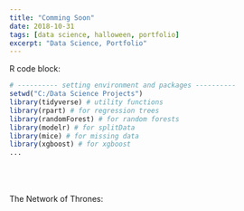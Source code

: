 ```yaml
---
title: "Comming Soon"
date: 2018-10-31
tags: [data science, halloween, portfolio]
excerpt: "Data Science, Portfolio"
---
```



R code block:
```r
# ---------- setting environment and packages ---------- 
setwd("C:/Data Science Projects")
library(tidyverse) # utility functions
library(rpart) # for regression trees
library(randomForest) # for random forests
library(modelr) # for splitData
library(mice) # for missing data
library(xgboost) # for xgboost
...
```
<br><br><br>
The Network of Thrones:
<img src="{{ site.url }}{{ site.baseurl }}/images/GOT.png" alt="">
